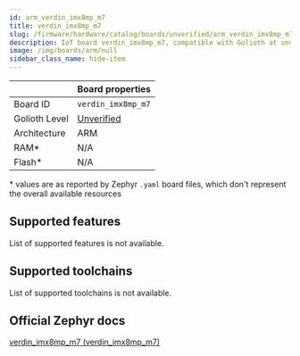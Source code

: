 ```yaml
---
id: arm_verdin_imx8mp_m7
title: verdin_imx8mp_m7
slug: /firmware/hardware/catalog/boards/unverified/arm_verdin_imx8mp_m7
description: IoT board verdin_imx8mp_m7, compatible with Golioth at unverified level.
image: /img/boards/arm/null
sidebar_class_name: hide-item
---
```


[//]: # (This is an auto-generated file, do not edit! Changes to it will be lost upon re-generation)



|                | Board properties     |
| -------------  | -------------------- |
| Board ID       | `verdin_imx8mp_m7` |
| Golioth Level  | [Unverified](/firmware/hardware#unverified-boards) |
| Architecture   | ARM |
| RAM*           | N/A |
| Flash*         | N/A |

\* values are as reported by Zephyr `.yaml` board files, which don't represent the overall available resources



## Supported features

List of supported features is not available.

## Supported toolchains

List of supported toolchains is not available.

## Official Zephyr docs

[verdin_imx8mp_m7 (verdin_imx8mp_m7)](https://docs.zephyrproject.org/latest/boards/arm/verdin_imx8mp_m7/doc/index.html)
